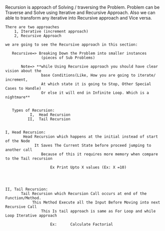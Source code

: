 Recursion is approach of Solving / traversing  the Problem.
        Problem can be Traverse and Solve using Iterative and Recursive Approach. 
        Also we can able to transform any iterative into Recursive approach and Vice versa.

    There are two approaches
        1, Iterative (increment approach)
        2, Recursive Approach
        
    we are going to see the Recursive approach in this section:
        
       Recursive=> Breaking Down the Problem into smaller instances
                    (pieces of Sub Problems)

           Note=> **while Using Recursive approach you should have clear vision about the 
                    base Conditions(Like, How you are going to iterate/ increment, 
                    At which state it is going to Stop, Other Special Cases to Handle)
                    Or else it will end in Infinite Loop. Which is a nightmare**
                    
       
       Types of Recursion:
               I,  Head Recursion
              II,  Tail Recursion
          
          
    I, Head Recursion:
            Head Recursion which happens at the initial instead of start of the Node
                 It Saves The Current State before proceed jumping to another call
                    Because of this it requires more memory when compare to the Tail recursion
                        
                        Ex Print Upto X values (Ex: X =10)
              
                   
  
  
    II, Tail Recursion:
           Tail Recursion which Recursion Call occurs at end of the Function/Method.
                This Method Execute all the Input Before Moving into next Recursive Call
                    This Is tail approach is same as For Loop and while Loop Iterative approach
                            
                        Ex:      Calculate Factorial
                        
                        
                        